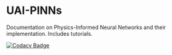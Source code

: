 # UAI-PINNs
Documentation on Physics-Informed Neural Networks and their implementation.
Includes tutorials.

[![Codacy Badge](https://app.codacy.com/project/badge/Grade/2cb491b027e44d519e34ffd5116ec902)](https://www.codacy.com/gh/pescap/UAI-PINNs/dashboard?utm_source=github.com&amp;utm_medium=referral&amp;utm_content=pescap/UAI-PINNs&amp;utm_campaign=Badge_Grade)
